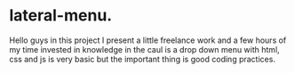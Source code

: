 # lateral-menu.
Hello guys in this project I present a little freelance work and a few hours of my time invested in knowledge in the caul is a drop down menu with html, css and js is very basic but the important thing is good coding practices.
